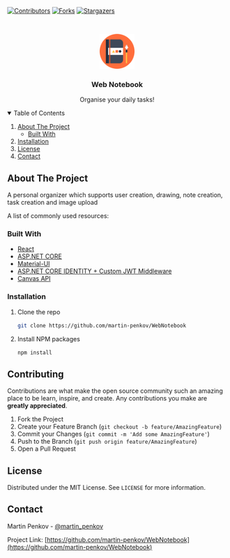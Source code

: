 
[![Contributors][contributors-shield]][contributors-url]
[![Forks][forks-shield]][forks-url]
[![Stargazers][stars-shield]][stars-url]



<!-- PROJECT LOGO -->
<br />
<p align="center">
  <a href="https://github.com/martin-penkov/WebNotebook/blob/main/NotebookReact/src/static/logoIcontransparent.png?raw=true">
    <img src="https://github.com/martin-penkov/WebNotebook/blob/main/NotebookReact/src/static/logoIcontransparent.png" alt="Logo" width="80" height="80">
  </a>

  <h3 align="center">Web Notebook</h3>

  <p align="center">
    Organise your daily tasks!
    <br />
    <!-- <a href="">View Demo</a> -->
  </p>
</p>



<!-- TABLE OF CONTENTS -->
<details open="open">
  <summary>Table of Contents</summary>
  <ol>
    <li>
      <a href="#about-the-project">About The Project</a>
      <ul>
        <li><a href="#built-with">Built With</a></li>
      </ul>
    </li>
    <li>
       <a href="#installation">Installation</a>
    </li>
    <li><a href="#license">License</a></li>
    <li><a href="#contact">Contact</a></li>
  </ol>
</details>



<!-- ABOUT THE PROJECT -->
## About The Project


A personal organizer which supports user creation, drawing, note creation, task creation and image upload


A list of commonly used resources:

### Built With

* [React](https://reactjs.org/)
* [ASP.NET CORE](https://dotnet.microsoft.com/learn/aspnet/what-is-aspnet-core)
* [Material-UI](https://material-ui.com/)
* [ASP.NET CORE IDENTITY + Custom JWT Middleware](https://docs.microsoft.com/en-us/aspnet/core/security/authentication/identity?view=aspnetcore-5.0)
* [Canvas API](https://developer.mozilla.org/en-US/docs/Web/API/Canvas_API)



### Installation

1. Clone the repo
   ```sh
   git clone https://github.com/martin-penkov/WebNotebook
   ```
2. Install NPM packages
   ```sh
   npm install


<!-- CONTRIBUTING -->
## Contributing

Contributions are what make the open source community such an amazing place to be learn, inspire, and create. Any contributions you make are **greatly appreciated**.

1. Fork the Project
2. Create your Feature Branch (`git checkout -b feature/AmazingFeature`)
3. Commit your Changes (`git commit -m 'Add some AmazingFeature'`)
4. Push to the Branch (`git push origin feature/AmazingFeature`)
5. Open a Pull Request



<!-- LICENSE -->
## License

Distributed under the MIT License. See `LICENSE` for more information.



<!-- CONTACT -->
## Contact

Martin Penkov - [@martin_penkov](https://instagram/martin__penkov)

Project Link: [https://github.com/martin-penkov/WebNotebook](https://github.com/martin-penkov/WebNotebook)


<!-- MARKDOWN LINKS & IMAGES -->
<!-- https://www.markdownguide.org/basic-syntax/#reference-style-links -->
[contributors-shield]: https://img.shields.io/github/contributors/martin-penkov/WebNotebook.svg?style=for-the-badge
[contributors-url]: https://github.com/martin-penkov/WebNotebook/graphs/contributors
[forks-shield]: https://img.shields.io/github/forks/martin-penkov/WebNotebook.svg?style=for-the-badge
[forks-url]: https://github.com/martin-penkov/WebNotebook/network/members
[stars-shield]: https://img.shields.io/github/stars/martin-penkov/WebNotebook.svg?style=for-the-badge
[stars-url]: https://github.com/martin-penkov/WebNotebook/stargazers
[product-screenshot]: images/screenshot.png
